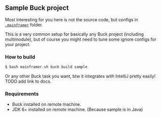 ## Sample Buck project

Most interesting for you here is not the source code, but configs in [`.mainframer`](.mainframer) folder.

This is a very common setup for basically any Buck project (including multimodule), but of course you might need to tune some ignore configs for your project.

### How to build

```bash
$ bash mainframer.sh buck build sample
```

Or any other Buck task you want, btw it integrates with IntelliJ pretty easily! TODO add link to docs.

### Requirements

* Buck installed on remote machine.
* JDK 6+ installed on remote machine. (Because sample is in Java)
